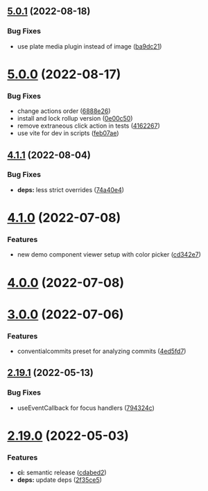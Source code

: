 ## [5.0.1](https://github.com/boatproject/editor/compare/v5.0.0...v5.0.1) (2022-08-18)


### Bug Fixes

* use plate media plugin instead of image ([ba9dc21](https://github.com/boatproject/editor/commit/ba9dc21263ed9607951c5519bd424933782c1a30))

# [5.0.0](https://github.com/boatproject/editor/compare/v4.1.1...v5.0.0) (2022-08-17)


### Bug Fixes

* change actions order ([6888e26](https://github.com/boatproject/editor/commit/6888e265a8bb61da23549373e825c17a963a935b))
* install and lock rollup version ([0e00c50](https://github.com/boatproject/editor/commit/0e00c500c56f1f958bb1a2d51baa7a4d96242d9b))
* remove extraneous click action in tests ([4162267](https://github.com/boatproject/editor/commit/41622671ca522a40df296ea6beaa3822cd19e068))
* use vite for dev in scripts ([feb07ae](https://github.com/boatproject/editor/commit/feb07ae7324def34888a74f386602f5d9f3ee900))

## [4.1.1](https://github.com/boatproject/editor/compare/v4.1.0...v4.1.1) (2022-08-04)


### Bug Fixes

* **deps:** less strict overrides ([74a40e4](https://github.com/boatproject/editor/commit/74a40e45f8fe903531d0d9e74a58c86c1aaa547a))

# [4.1.0](https://github.com/boatproject/editor/compare/v4.0.0...v4.1.0) (2022-07-08)


### Features

* new demo component viewer setup with color picker ([cd342e7](https://github.com/boatproject/editor/commit/cd342e70be6933561f959190f4cdc7f09b5aa6bc))

# [4.0.0](https://github.com/boatproject/editor/compare/v3.0.0...v4.0.0) (2022-07-08)

# [3.0.0](https://github.com/boatproject/editor/compare/v2.19.1...v3.0.0) (2022-07-06)


### Features

* conventialcommits preset for analyzing commits ([4ed5fd7](https://github.com/boatproject/editor/commit/4ed5fd7bea6cc3c9c4e137ee35c8752882bed25a))

## [2.19.1](https://github.com/boatproject/editor/compare/v2.19.0...v2.19.1) (2022-05-13)


### Bug Fixes

* useEventCallback for focus handlers ([794324c](https://github.com/boatproject/editor/commit/794324c7da18f30959b8d53e128a8c566063111d))

# [2.19.0](https://github.com/boatproject/rich-text-editor/compare/v2.18.0...v2.19.0) (2022-05-03)


### Features

* **ci:** semantic release ([cdabed2](https://github.com/boatproject/rich-text-editor/commit/cdabed2df09ab0b8ab76bb2c87e9ef615b054b65))
* **deps:** update deps ([2f35ce5](https://github.com/boatproject/rich-text-editor/commit/2f35ce504cd81716453c09952594808ab9f52bc9))
